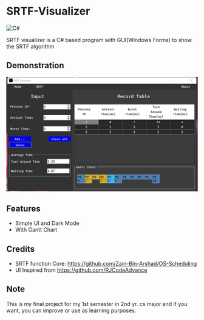 # SRTF-Visualizer

![C#](https://img.shields.io/badge/c%23-%23239120.svg?style=for-the-badge&logo=c-sharp&logoColor=white)

SRTF visualizer is a C# based program with GUI(Windows Forms) to show the SRTF algorithm 

## Demonstration

![Sample Image](sample.png)

## Features

- Simple UI and Dark Mode
- With Gantt Chart

## Credits

- SRTF function Core: https://github.com/Zain-Bin-Arshad/OS-Scheduling
- UI Inspired from https://github.com/RJCodeAdvance


## Note

This is my final project for my 1st semester in 2nd yr. cs major and if you want, you can improve or use as learning purposes.
